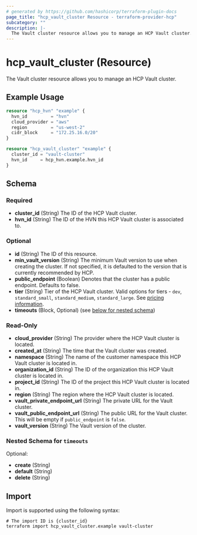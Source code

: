 ```yaml
---
# generated by https://github.com/hashicorp/terraform-plugin-docs
page_title: "hcp_vault_cluster Resource - terraform-provider-hcp"
subcategory: ""
description: |-
  The Vault cluster resource allows you to manage an HCP Vault cluster.
---
```


# hcp_vault_cluster (Resource)

The Vault cluster resource allows you to manage an HCP Vault cluster.

## Example Usage

```terraform
resource "hcp_hvn" "example" {
  hvn_id         = "hvn"
  cloud_provider = "aws"
  region         = "us-west-2"
  cidr_block     = "172.25.16.0/20"
}

resource "hcp_vault_cluster" "example" {
  cluster_id = "vault-cluster"
  hvn_id     = hcp_hvn.example.hvn_id
}
```

<!-- schema generated by tfplugindocs -->
## Schema

### Required

- **cluster_id** (String) The ID of the HCP Vault cluster.
- **hvn_id** (String) The ID of the HVN this HCP Vault cluster is associated to.

### Optional

- **id** (String) The ID of this resource.
- **min_vault_version** (String) The minimum Vault version to use when creating the cluster. If not specified, it is defaulted to the version that is currently recommended by HCP.
- **public_endpoint** (Boolean) Denotes that the cluster has a public endpoint. Defaults to false.
- **tier** (String) Tier of the HCP Vault cluster. Valid options for tiers - `dev`, `standard_small`, `standard_medium`, `standard_large`. See [pricing information](https://cloud.hashicorp.com/pricing/vault).
- **timeouts** (Block, Optional) (see [below for nested schema](#nestedblock--timeouts))

### Read-Only

- **cloud_provider** (String) The provider where the HCP Vault cluster is located.
- **created_at** (String) The time that the Vault cluster was created.
- **namespace** (String) The name of the customer namespace this HCP Vault cluster is located in.
- **organization_id** (String) The ID of the organization this HCP Vault cluster is located in.
- **project_id** (String) The ID of the project this HCP Vault cluster is located in.
- **region** (String) The region where the HCP Vault cluster is located.
- **vault_private_endpoint_url** (String) The private URL for the Vault cluster.
- **vault_public_endpoint_url** (String) The public URL for the Vault cluster. This will be empty if `public_endpoint` is `false`.
- **vault_version** (String) The Vault version of the cluster.

<a id="nestedblock--timeouts"></a>
### Nested Schema for `timeouts`

Optional:

- **create** (String)
- **default** (String)
- **delete** (String)

## Import

Import is supported using the following syntax:

```shell
# The import ID is {cluster_id}
terraform import hcp_vault_cluster.example vault-cluster
```
